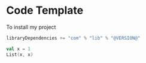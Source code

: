 # Code Template

To install my project
```scala
libraryDependencies += "com" % "lib" % "@VERSION@"
```

```scala mdoc
val x = 1
List(x, x)
```